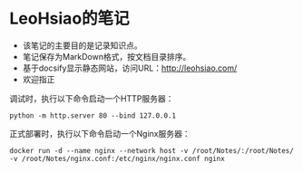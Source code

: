 # LeoHsiao的笔记

- 该笔记的主要目的是记录知识点。
- 笔记保存为MarkDown格式，按文档目录排序。
- 基于docsify显示静态网站，访问URL：<http://leohsiao.com/>
- 欢迎指正


<!-- 该文件内不能再使用 # 标题，以免破坏目录排版 -->

调试时，执行以下命令启动一个HTTP服务器：

```
python -m http.server 80 --bind 127.0.0.1
```

正式部署时，执行以下命令启动一个Nginx服务器：
```
docker run -d --name nginx --network host -v /root/Notes/:/root/Notes/ -v /root/Notes/nginx.conf:/etc/nginx/nginx.conf nginx
```
